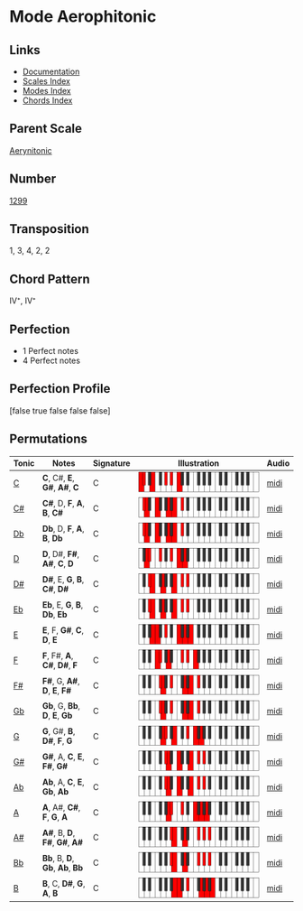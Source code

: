 # Mode Aerophitonic

## Links

- [Documentation](README.md)
- [Scales Index](Scales.md)
- [Modes Index](Modes.md)
- [Chords Index](Chords.md)

## Parent Scale

[Aerynitonic](ScaleAerynitonic.md)

## Number

[1299](https://ianring.com/musictheory/scales/1299)

## Transposition

1, 3, 4, 2, 2

## Chord Pattern

IV⁺, IV⁺

## Perfection

- 1 Perfect notes
- 4 Perfect notes

## Perfection Profile

[false true false false false]

## Permutations

| Tonic | Notes | Signature | Illustration | Audio |
|-------|-------|-----------|--------------|-------|
| [C](ModeCNaturalAerophitonic.md) | **C**, C#, **E**, **G#**, **A#**, **C** | C | ![CNaturalAerophitonic](ModeCNaturalAerophitonic.png) | [midi](https://github.com/edipermadi/music/blob/main/docs/ModeCNaturalAerophitonic.mid?raw=true) |
| [C#](ModeCSharpAerophitonic.md) | **C#**, D, **F**, **A**, **B**, **C#** | C | ![CSharpAerophitonic](ModeCSharpAerophitonic.png) | [midi](https://github.com/edipermadi/music/blob/main/docs/ModeCSharpAerophitonic.mid?raw=true) |
| [Db](ModeDFlatAerophitonic.md) | **Db**, D, **F**, **A**, **B**, **Db** | C | ![DFlatAerophitonic](ModeDFlatAerophitonic.png) | [midi](https://github.com/edipermadi/music/blob/main/docs/ModeDFlatAerophitonic.mid?raw=true) |
| [D](ModeDNaturalAerophitonic.md) | **D**, D#, **F#**, **A#**, **C**, **D** | C | ![DNaturalAerophitonic](ModeDNaturalAerophitonic.png) | [midi](https://github.com/edipermadi/music/blob/main/docs/ModeDNaturalAerophitonic.mid?raw=true) |
| [D#](ModeDSharpAerophitonic.md) | **D#**, E, **G**, **B**, **C#**, **D#** | C | ![DSharpAerophitonic](ModeDSharpAerophitonic.png) | [midi](https://github.com/edipermadi/music/blob/main/docs/ModeDSharpAerophitonic.mid?raw=true) |
| [Eb](ModeEFlatAerophitonic.md) | **Eb**, E, **G**, **B**, **Db**, **Eb** | C | ![EFlatAerophitonic](ModeEFlatAerophitonic.png) | [midi](https://github.com/edipermadi/music/blob/main/docs/ModeEFlatAerophitonic.mid?raw=true) |
| [E](ModeENaturalAerophitonic.md) | **E**, F, **G#**, **C**, **D**, **E** | C | ![ENaturalAerophitonic](ModeENaturalAerophitonic.png) | [midi](https://github.com/edipermadi/music/blob/main/docs/ModeENaturalAerophitonic.mid?raw=true) |
| [F](ModeFNaturalAerophitonic.md) | **F**, F#, **A**, **C#**, **D#**, **F** | C | ![FNaturalAerophitonic](ModeFNaturalAerophitonic.png) | [midi](https://github.com/edipermadi/music/blob/main/docs/ModeFNaturalAerophitonic.mid?raw=true) |
| [F#](ModeFSharpAerophitonic.md) | **F#**, G, **A#**, **D**, **E**, **F#** | C | ![FSharpAerophitonic](ModeFSharpAerophitonic.png) | [midi](https://github.com/edipermadi/music/blob/main/docs/ModeFSharpAerophitonic.mid?raw=true) |
| [Gb](ModeGFlatAerophitonic.md) | **Gb**, G, **Bb**, **D**, **E**, **Gb** | C | ![GFlatAerophitonic](ModeGFlatAerophitonic.png) | [midi](https://github.com/edipermadi/music/blob/main/docs/ModeGFlatAerophitonic.mid?raw=true) |
| [G](ModeGNaturalAerophitonic.md) | **G**, G#, **B**, **D#**, **F**, **G** | C | ![GNaturalAerophitonic](ModeGNaturalAerophitonic.png) | [midi](https://github.com/edipermadi/music/blob/main/docs/ModeGNaturalAerophitonic.mid?raw=true) |
| [G#](ModeGSharpAerophitonic.md) | **G#**, A, **C**, **E**, **F#**, **G#** | C | ![GSharpAerophitonic](ModeGSharpAerophitonic.png) | [midi](https://github.com/edipermadi/music/blob/main/docs/ModeGSharpAerophitonic.mid?raw=true) |
| [Ab](ModeAFlatAerophitonic.md) | **Ab**, A, **C**, **E**, **Gb**, **Ab** | C | ![AFlatAerophitonic](ModeAFlatAerophitonic.png) | [midi](https://github.com/edipermadi/music/blob/main/docs/ModeAFlatAerophitonic.mid?raw=true) |
| [A](ModeANaturalAerophitonic.md) | **A**, A#, **C#**, **F**, **G**, **A** | C | ![ANaturalAerophitonic](ModeANaturalAerophitonic.png) | [midi](https://github.com/edipermadi/music/blob/main/docs/ModeANaturalAerophitonic.mid?raw=true) |
| [A#](ModeASharpAerophitonic.md) | **A#**, B, **D**, **F#**, **G#**, **A#** | C | ![ASharpAerophitonic](ModeASharpAerophitonic.png) | [midi](https://github.com/edipermadi/music/blob/main/docs/ModeASharpAerophitonic.mid?raw=true) |
| [Bb](ModeBFlatAerophitonic.md) | **Bb**, B, **D**, **Gb**, **Ab**, **Bb** | C | ![BFlatAerophitonic](ModeBFlatAerophitonic.png) | [midi](https://github.com/edipermadi/music/blob/main/docs/ModeBFlatAerophitonic.mid?raw=true) |
| [B](ModeBNaturalAerophitonic.md) | **B**, C, **D#**, **G**, **A**, **B** | C | ![BNaturalAerophitonic](ModeBNaturalAerophitonic.png) | [midi](https://github.com/edipermadi/music/blob/main/docs/ModeBNaturalAerophitonic.mid?raw=true) |
